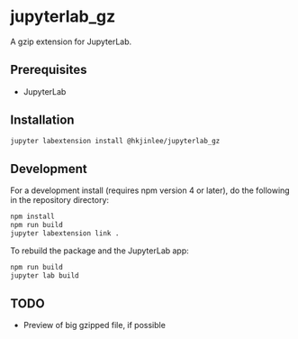 # jupyterlab_gz

A gzip extension for JupyterLab.


## Prerequisites

* JupyterLab

## Installation

```bash
jupyter labextension install @hkjinlee/jupyterlab_gz
```

## Development

For a development install (requires npm version 4 or later), do the following in the repository directory:

```bash
npm install
npm run build
jupyter labextension link .
```

To rebuild the package and the JupyterLab app:

```bash
npm run build
jupyter lab build
```

## TODO

- Preview of big gzipped file, if possible
